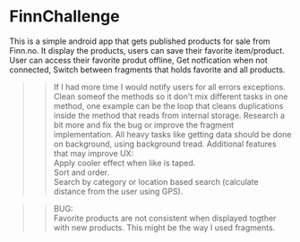 # FinnChallenge
This is a simple android app that gets published products for sale from Finn.no.
It display the products, users can save their favorite item/product.
User can access their favorite produt offline,
Get notfication when not connected,
Switch between fragments that holds favorite and all products. 
<br />
>>If I had more time
I would notify users for all errors exceptions.
Clean someof the methods so it don't mix different tasks in one method, 
one example can be the loop that cleans duplications inside the method that reads from internal storage.
Research a bit more and fix the bug or improve the fragment implementation.
All heavy tasks like getting data should be done on background, using background tread.
Additional features that may improve UX:<br />
Apply cooler effect when like is taped.<br />
Sort and order.<br />
Search by category or location based search (calculate distance from the user using GPS).<br />

>> BUG:<br />
Favorite products are not consistent when displayed togther with new 
products. This might be the way I used fragments. 


